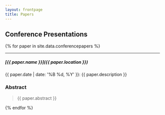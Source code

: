 ```yaml
---
layout: frontpage
title: Papers
---
```


## Conference Presentations

{% for paper in site.data.conferencepapers %}

-----

##### [{{ paper.name }}]({{ paper.location }})

{{ paper.date | date: '%B %d, %Y' }}: {{ paper.description }}

### Abstract

> {{ paper.abstract }}

{% endfor %}


